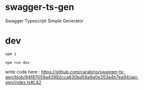 # swagger-ts-gen
Swagger Typescript Simple Generator

# dev



`npm i`

`npm run dev`


write code here : 
https://github.com/carabins/swagger-ts-gen/blob/94f87059a43992cca830bd56a9a0e353a4b7ea94/api-gen/index.ts#L42
